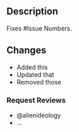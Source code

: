## Description
Fixes #Issue Numbers.

## Changes
- Added this
- Updated that
- Removed those

### Request Reviews
- @alienideology
- ...